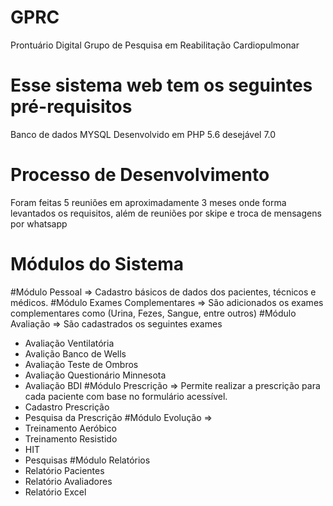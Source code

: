 # GPRC
Prontuário Digital
Grupo de Pesquisa em Reabilitação Cardiopulmonar
# Esse sistema web tem os seguintes pré-requisitos
Banco de dados MYSQL
Desenvolvido em PHP 5.6 desejável 7.0
# Processo de Desenvolvimento
Foram feitas 5 reuniões em aproximadamente 3 meses onde forma levantados os requisitos, além de reuniões por skipe e troca de mensagens por whatsapp
# Módulos do Sistema
#Módulo Pessoal => Cadastro básicos de dados dos pacientes, técnicos e médicos.
#Módulo Exames Complementares => São adicionados os exames complementares como (Urina, Fezes, Sangue, entre outros)
#Módulo Avaliação => São cadastrados os seguintes exames 
 - Avaliação Ventilatória
 - Avalição Banco de Wells
 - Avaliação Teste de Ombros
 - Avaliação Questionário Minnesota
 - Avaliação BDI
#Módulo Prescrição => Permite realizar a prescrição para cada paciente com base no formulário acessível.
- Cadastro Prescrição
- Pesquisa da Prescrição
#Módulo Evolução => 
- Treinamento Aeróbico
- Treinamento Resistido
- HIT
- Pesquisas
#Módulo Relatórios
- Relatório Pacientes
- Relatório Avaliadores
- Relatório Excel
